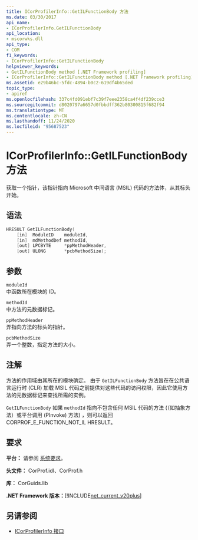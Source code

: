 ```yaml
---
title: ICorProfilerInfo::GetILFunctionBody 方法
ms.date: 03/30/2017
api_name:
- ICorProfilerInfo.GetILFunctionBody
api_location:
- mscorwks.dll
api_type:
- COM
f1_keywords:
- ICorProfilerInfo::GetILFunctionBody
helpviewer_keywords:
- GetILFunctionBody method [.NET Framework profiling]
- ICorProfilerInfo::GetILFunctionBody method [.NET Framework profiling]
ms.assetid: e29b46bc-5fdc-4894-b0c2-619df4b65ded
topic_type:
- apiref
ms.openlocfilehash: 337c4fd091ebf7c39f7eee2358ca4f4df239cce3
ms.sourcegitcommit: d8020797a6657d0fbbdff362b80300815f682f94
ms.translationtype: MT
ms.contentlocale: zh-CN
ms.lasthandoff: 11/24/2020
ms.locfileid: "95687523"
---
```

# <a name="icorprofilerinfogetilfunctionbody-method"></a>ICorProfilerInfo::GetILFunctionBody 方法

获取一个指针，该指针指向 Microsoft 中间语言 (MSIL) 代码的方法体，从其标头开始。  
  
## <a name="syntax"></a>语法  
  
```cpp  
HRESULT GetILFunctionBody(  
    [in]  ModuleID    moduleId,  
    [in]  mdMethodDef methodId,  
    [out] LPCBYTE     *ppMethodHeader,  
    [out] ULONG       *pcbMethodSize);  
```  
  
## <a name="parameters"></a>参数  

 `moduleId`  
 中函数所在模块的 ID。  
  
 `methodId`  
 中方法的元数据标记。  
  
 `ppMethodHeader`  
 弄指向方法的标头的指针。  
  
 `pcbMethodSize`  
 弄一个整数，指定方法的大小。  
  
## <a name="remarks"></a>注解  

 方法的作用域由其所在的模块确定。 由于 `GetILFunctionBody` 方法旨在在公共语言运行时 (CLR) 加载 MSIL 代码之前提供对这些代码的访问权限，因此它使用方法的元数据标记来查找所需的实例。  
  
 `GetILFunctionBody` 如果 `methodId` 指向不包含任何 MSIL 代码的方法 (（如抽象方法）或平台调用 (PInvoke) 方法) ，则可以返回 CORPROF_E_FUNCTION_NOT_IL HRESULT。  
  
## <a name="requirements"></a>要求  

 **平台：** 请参阅 [系统要求](../../get-started/system-requirements.md)。  
  
 **头文件：** CorProf.idl、CorProf.h  
  
 **库：** CorGuids.lib  
  
 **.NET Framework 版本：**[!INCLUDE[net_current_v20plus](../../../../includes/net-current-v20plus-md.md)]  
  
## <a name="see-also"></a>另请参阅

- [ICorProfilerInfo 接口](icorprofilerinfo-interface.md)
